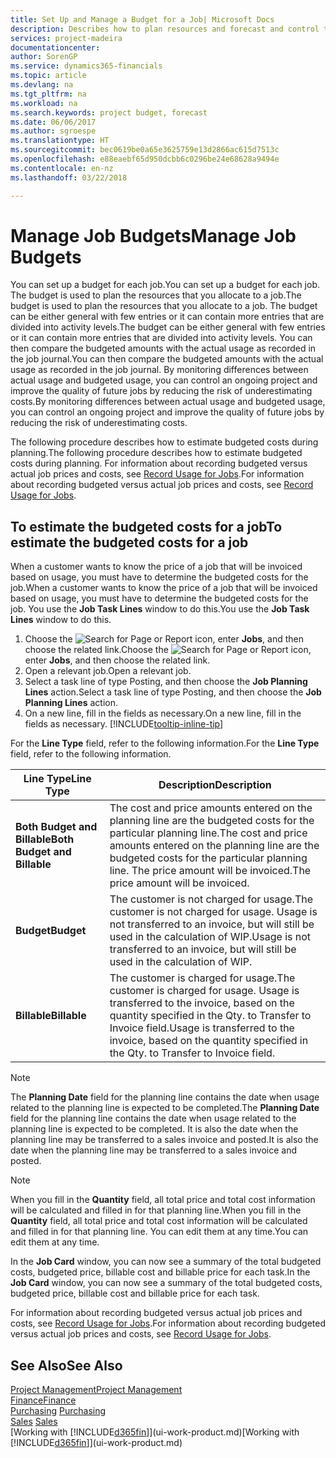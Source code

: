 ```yaml
---
title: Set Up and Manage a Budget for a Job| Microsoft Docs
description: Describes how to plan resources and forecast and control the costs of a project by setting up a budget for each job.
services: project-madeira
documentationcenter: 
author: SorenGP
ms.service: dynamics365-financials
ms.topic: article
ms.devlang: na
ms.tgt_pltfrm: na
ms.workload: na
ms.search.keywords: project budget, forecast
ms.date: 06/06/2017
ms.author: sgroespe
ms.translationtype: HT
ms.sourcegitcommit: bec0619be0a65e3625759e13d2866ac615d7513c
ms.openlocfilehash: e88eaebf65d950dcbb6c0296be24e68628a9494e
ms.contentlocale: en-nz
ms.lasthandoff: 03/22/2018

---
```

# <a name="manage-job-budgets"></a><span data-ttu-id="c4ccf-103">Manage Job Budgets</span><span class="sxs-lookup"><span data-stu-id="c4ccf-103">Manage Job Budgets</span></span>
<span data-ttu-id="c4ccf-104">You can set up a budget for each job.</span><span class="sxs-lookup"><span data-stu-id="c4ccf-104">You can set up a budget for each job.</span></span> <span data-ttu-id="c4ccf-105">The budget is used to plan the resources that you allocate to a job.</span><span class="sxs-lookup"><span data-stu-id="c4ccf-105">The budget is used to plan the resources that you allocate to a job.</span></span> <span data-ttu-id="c4ccf-106">The budget can be either general with few entries or it can contain more entries that are divided into activity levels.</span><span class="sxs-lookup"><span data-stu-id="c4ccf-106">The budget can be either general with few entries or it can contain more entries that are divided into activity levels.</span></span> <span data-ttu-id="c4ccf-107">You can then compare the budgeted amounts with the actual usage as recorded in the job journal.</span><span class="sxs-lookup"><span data-stu-id="c4ccf-107">You can then compare the budgeted amounts with the actual usage as recorded in the job journal.</span></span> <span data-ttu-id="c4ccf-108">By monitoring differences between actual usage and budgeted usage, you can control an ongoing project and improve the quality of future jobs by reducing the risk of underestimating costs.</span><span class="sxs-lookup"><span data-stu-id="c4ccf-108">By monitoring differences between actual usage and budgeted usage, you can control an ongoing project and improve the quality of future jobs by reducing the risk of underestimating costs.</span></span>

<span data-ttu-id="c4ccf-109">The following procedure describes how to estimate budgeted costs during planning.</span><span class="sxs-lookup"><span data-stu-id="c4ccf-109">The following procedure describes how to estimate budgeted costs during planning.</span></span> <span data-ttu-id="c4ccf-110">For information about recording budgeted versus actual job prices and costs, see [Record Usage for Jobs](projects-how-record-job-usage.md).</span><span class="sxs-lookup"><span data-stu-id="c4ccf-110">For information about recording budgeted versus actual job prices and costs, see [Record Usage for Jobs](projects-how-record-job-usage.md).</span></span>  

## <a name="JobBudgetCosts"></a> <span data-ttu-id="c4ccf-111">To estimate the budgeted costs for a job</span><span class="sxs-lookup"><span data-stu-id="c4ccf-111">To estimate the budgeted costs for a job</span></span>
<span data-ttu-id="c4ccf-112">When a customer wants to know the price of a job that will be invoiced based on usage, you must have to determine the budgeted costs for the job.</span><span class="sxs-lookup"><span data-stu-id="c4ccf-112">When a customer wants to know the price of a job that will be invoiced based on usage, you must have to determine the budgeted costs for the job.</span></span> <span data-ttu-id="c4ccf-113">You use the **Job Task Lines** window to do this.</span><span class="sxs-lookup"><span data-stu-id="c4ccf-113">You use the **Job Task Lines** window to do this.</span></span>

1. <span data-ttu-id="c4ccf-114">Choose the ![Search for Page or Report](media/ui-search/search_small.png "Search for Page or Report icon") icon, enter **Jobs**, and then choose the related link.</span><span class="sxs-lookup"><span data-stu-id="c4ccf-114">Choose the ![Search for Page or Report](media/ui-search/search_small.png "Search for Page or Report icon") icon, enter **Jobs**, and then choose the related link.</span></span>  
2. <span data-ttu-id="c4ccf-115">Open a relevant job.</span><span class="sxs-lookup"><span data-stu-id="c4ccf-115">Open a relevant job.</span></span>
3. <span data-ttu-id="c4ccf-116">Select a task line of type Posting, and then choose the **Job Planning Lines** action.</span><span class="sxs-lookup"><span data-stu-id="c4ccf-116">Select a task line of type Posting, and then choose the **Job Planning Lines** action.</span></span>
4. <span data-ttu-id="c4ccf-117">On a new line, fill in the fields as necessary.</span><span class="sxs-lookup"><span data-stu-id="c4ccf-117">On a new line, fill in the fields as necessary.</span></span> [!INCLUDE[tooltip-inline-tip](includes/tooltip-inline-tip_md.md)]   

<span data-ttu-id="c4ccf-118">For the **Line Type** field, refer to the following information.</span><span class="sxs-lookup"><span data-stu-id="c4ccf-118">For the **Line Type** field, refer to the following information.</span></span>  

| <span data-ttu-id="c4ccf-119">Line Type</span><span class="sxs-lookup"><span data-stu-id="c4ccf-119">Line Type</span></span> | <span data-ttu-id="c4ccf-120">Description</span><span class="sxs-lookup"><span data-stu-id="c4ccf-120">Description</span></span> |
| --- | --- |
| <span data-ttu-id="c4ccf-121">**Both Budget and Billable**</span><span class="sxs-lookup"><span data-stu-id="c4ccf-121">**Both Budget and Billable**</span></span> |<span data-ttu-id="c4ccf-122">The cost and price amounts entered on the planning line are the budgeted costs for the particular planning line.</span><span class="sxs-lookup"><span data-stu-id="c4ccf-122">The cost and price amounts entered on the planning line are the budgeted costs for the particular planning line.</span></span> <span data-ttu-id="c4ccf-123">The price amount will be invoiced.</span><span class="sxs-lookup"><span data-stu-id="c4ccf-123">The price amount will be invoiced.</span></span> |
| <span data-ttu-id="c4ccf-124">**Budget**</span><span class="sxs-lookup"><span data-stu-id="c4ccf-124">**Budget**</span></span> |<span data-ttu-id="c4ccf-125">The customer is not charged for usage.</span><span class="sxs-lookup"><span data-stu-id="c4ccf-125">The customer is not charged for usage.</span></span> <span data-ttu-id="c4ccf-126">Usage is not transferred to an invoice, but will still be used in the calculation of WIP.</span><span class="sxs-lookup"><span data-stu-id="c4ccf-126">Usage is not transferred to an invoice, but will still be used in the calculation of WIP.</span></span> |
| <span data-ttu-id="c4ccf-127">**Billable**</span><span class="sxs-lookup"><span data-stu-id="c4ccf-127">**Billable**</span></span> |<span data-ttu-id="c4ccf-128">The customer is charged for usage.</span><span class="sxs-lookup"><span data-stu-id="c4ccf-128">The customer is charged for usage.</span></span> <span data-ttu-id="c4ccf-129">Usage is transferred to the invoice, based on the quantity specified in the Qty. to Transfer to Invoice field.</span><span class="sxs-lookup"><span data-stu-id="c4ccf-129">Usage is transferred to the invoice, based on the quantity specified in the Qty. to Transfer to Invoice field.</span></span> |

> [!NOTE]  
>   <span data-ttu-id="c4ccf-130">The **Planning Date** field for the planning line contains the date when usage related to the planning line is expected to be completed.</span><span class="sxs-lookup"><span data-stu-id="c4ccf-130">The **Planning Date** field for the planning line contains the date when usage related to the planning line is expected to be completed.</span></span> <span data-ttu-id="c4ccf-131">It is also the date when the planning line may be transferred to a sales invoice and posted.</span><span class="sxs-lookup"><span data-stu-id="c4ccf-131">It is also the date when the planning line may be transferred to a sales invoice and posted.</span></span>  

> [!NOTE]  
>   <span data-ttu-id="c4ccf-132">When you fill in the **Quantity** field, all total price and total cost information will be calculated and filled in for that planning line.</span><span class="sxs-lookup"><span data-stu-id="c4ccf-132">When you fill in the **Quantity** field, all total price and total cost information will be calculated and filled in for that planning line.</span></span> <span data-ttu-id="c4ccf-133">You can edit them at any time.</span><span class="sxs-lookup"><span data-stu-id="c4ccf-133">You can edit them at any time.</span></span>

<span data-ttu-id="c4ccf-134">In the **Job Card** window, you can now see a summary of the total budgeted costs, budgeted price, billable cost and billable price for each task.</span><span class="sxs-lookup"><span data-stu-id="c4ccf-134">In the **Job Card** window, you can now see a summary of the total budgeted costs, budgeted price, billable cost and billable price for each task.</span></span>

<span data-ttu-id="c4ccf-135">For information about recording budgeted versus actual job prices and costs, see [Record Usage for Jobs](projects-how-record-job-usage.md).</span><span class="sxs-lookup"><span data-stu-id="c4ccf-135">For information about recording budgeted versus actual job prices and costs, see [Record Usage for Jobs](projects-how-record-job-usage.md).</span></span>

## <a name="see-also"></a><span data-ttu-id="c4ccf-136">See Also</span><span class="sxs-lookup"><span data-stu-id="c4ccf-136">See Also</span></span>
[<span data-ttu-id="c4ccf-137">Project Management</span><span class="sxs-lookup"><span data-stu-id="c4ccf-137">Project Management</span></span>](projects-manage-projects.md)  
[<span data-ttu-id="c4ccf-138">Finance</span><span class="sxs-lookup"><span data-stu-id="c4ccf-138">Finance</span></span>](finance.md)  
<span data-ttu-id="c4ccf-139">[Purchasing](purchasing-manage-purchasing.md)       </span><span class="sxs-lookup"><span data-stu-id="c4ccf-139">[Purchasing](purchasing-manage-purchasing.md)       </span></span>  
<span data-ttu-id="c4ccf-140">[Sales](sales-manage-sales.md)    </span><span class="sxs-lookup"><span data-stu-id="c4ccf-140">[Sales](sales-manage-sales.md)    </span></span>  
<span data-ttu-id="c4ccf-141">[Working with [!INCLUDE[d365fin](includes/d365fin_md.md)]](ui-work-product.md)</span><span class="sxs-lookup"><span data-stu-id="c4ccf-141">[Working with [!INCLUDE[d365fin](includes/d365fin_md.md)]](ui-work-product.md)</span></span>  

